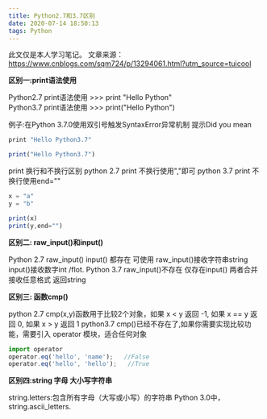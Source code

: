 ```yaml
---
title: Python2.7和3.7区别
date: 2020-07-14 18:50:13
tags: Python
---
```

此文仅是本人学习笔记。
文章来源：https://www.cnblogs.com/sqm724/p/13294061.html?utm_source=tuicool

**区别一:print语法使用**

Python2.7  print语法使用  >>> print "Hello Python"    
Python3.7  print语法使用  >>> print("Hello Python")

例子:在Python 3.7.0使用双引号触发SyntaxError异常机制 提示Did you mean 
```javascript
print "Hello Python3.7"

print("Hello Python3.7") 
```
print 换行和不换行区别
python 2.7 print 不换行使用","即可
python 3.7 print 不换行使用end=""
```javascript
x = "a"
y = "b"

print(x)
print(y,end="") 
```

**区别二: raw_input()和input()**

Python 2.7  raw_input()  input() 都存在 可使用    raw_input()接收字符串string  input()接收数字int /flot.
Python 3.7  raw_input()不存在  仅存在input()   两者合并  接收任意格式 返回string

**区别三: 函数cmp()**

python 2.7   cmp(x,y)函数用于比较2个对象，如果 x < y 返回 -1, 如果 x == y 返回 0, 如果 x > y 返回 1
python3.7    cmp()已经不存在了,如果你需要实现比较功能，需要引入 operator 模块，适合任何对象
```javascript
import operator
operator.eq('hello', 'name');   //False
operator.eq('hello', 'hello');   //True
```

**区别四:string 字母 大小写字符串**

string.letters:包含所有字母（大写或小写）的字符串
Python 3.0中，string.ascii_letters.


